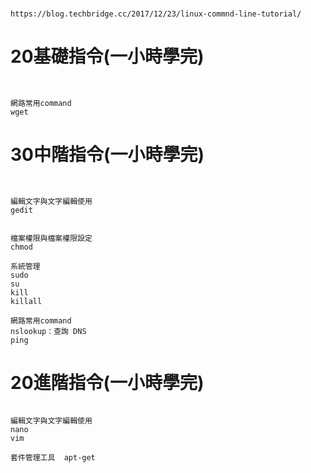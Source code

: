 #
```
https://blog.techbridge.cc/2017/12/23/linux-commnd-line-tutorial/
```
# 20基礎指令(一小時學完)
```


網路常用command
wget

```

# 30中階指令(一小時學完)
```


編輯文字與文字編輯使用
gedit


檔案權限與檔案權限設定
chmod

系統管理
sudo 
su
kill
killall

網路常用command
nslookup：查詢 DNS
ping

```

# 20進階指令(一小時學完)
```

編輯文字與文字編輯使用
nano
vim

套件管理工具  apt-get
```
